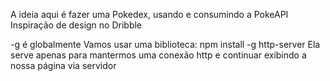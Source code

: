
A ideia aqui é fazer uma Pokedex, usando e consumindo a PokeAPI
Inspiração de design no Dribble

-g é globalmente
Vamos usar uma biblioteca: npm install -g http-server 
Ela serve apenas para mantermos uma conexão http e continuar exibindo a nossa página via servidor


